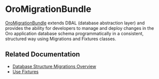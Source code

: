 <a id="bundle-docs-platform-migration-bundle"></a>

# OroMigrationBundle

<a href="https://github.com/oroinc/platform/tree/5.1/src/Oro/Bundle/MigrationBundle" target="_blank">OroMigrationBundle</a> extends DBAL (database abstraction layer) and provides the ability for developers to manage and deploy changes in the Oro application database schema programmatically in a consistent, structured way using Migrations and Fixtures classes.

## Related Documentation

* [Database Structure Migrations Overview](../../../backend/entities/migration.md#backend-entities-migrations)
* [Use Fixtures](../../../backend/entities/fixtures.md#backend-entities-fixtures)

<!-- Frontend -->
